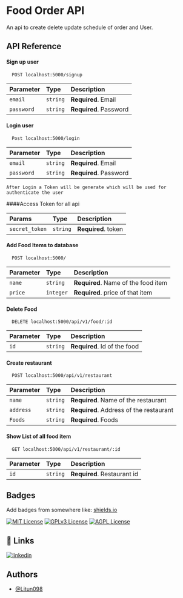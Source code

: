 
# Food Order API

An api to create delete update schedule of order and User.



## API Reference





#### Sign up user

```http
  POST localhost:5000/signup
```

| Parameter | Type     | Description                |
| :-------- | :------- | :------------------------- |
| `email` | `string` | **Required**. Email|
| `password` | `string` | **Required**. Password|


#### Login user

```http
  Post localhost:5000/login
```

| Parameter | Type     | Description                |
| :-------- | :------- | :------------------------- |
| `email` | `string` | **Required**. Email|
| `password` | `string` | **Required**. Password|

```Token
After Login a Token will be generate which will be used for authenticate the user
```
####Access Token for all api

| Params | Type     | Description                |
| :-------- | :------- | :------------------------- |
| `secret_token` | `string` | **Required**. token|






#### Add Food Items to database

```http
  POST localhost:5000/
```

| Parameter | Type     | Description                |
| :-------- | :------- | :------------------------- |
| `name`    | `string` | **Required**. Name of the food item |
| `price` | `integer` | **Required**.  price of that item|


#### Delete Food

```http
  DELETE localhost:5000/api/v1/food/:id
```

| Parameter | Type     | Description                |
| :-------- | :------- | :------------------------- |
| `id`    | `string` | **Required**. Id of the food |






#### Create restaurant

```http
  POST localhost:5000/api/v1/restaurant
```

| Parameter | Type     | Description                |
| :-------- | :------- | :------------------------- |
| `name`    | `string` | **Required**. Name of the restaurant |
| `address` | `string` | **Required**. Address of the restaurant |
| `Foods` | `string` | **Required**. Foods  |


#### Show List of all food item

```http
  GET localhost:5000/api/v1/restaurant/:id
```

| Parameter | Type     | Description                |
| :-------- | :------- | :------------------------- |
| `id`    | `string` | **Required**. Restaurant id |

## Badges

Add badges from somewhere like: [shields.io](https://shields.io/)

[![MIT License](https://img.shields.io/badge/License-MIT-green.svg)](https://choosealicense.com/licenses/mit/)
[![GPLv3 License](https://img.shields.io/badge/License-GPL%20v3-yellow.svg)](https://opensource.org/licenses/)
[![AGPL License](https://img.shields.io/badge/license-AGPL-blue.svg)](http://www.gnu.org/licenses/agpl-3.0)


## 🔗 Links
[![linkedin](https://img.shields.io/badge/linkedin-0A66C2?style=for-the-badge&logo=linkedin&logoColor=white)](https://www.linkedin.com/in/dibyakanta-nayak-77bab11b9)


## Authors

- [@Litun098](https://github.com/Litun098)

